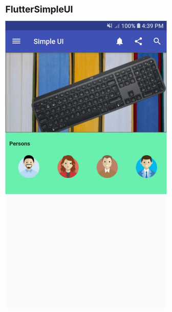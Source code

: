 # FlutterSimpleUI
![FlutterSimpleUI](https://github.com/kyarphyunaing/flutter_simple_ui/blob/master/image.jpg?raw=true)
